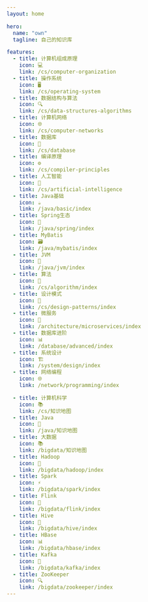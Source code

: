 ```yaml
---
layout: home

hero:
  name: "own"
  tagline: 自己的知识库  

features:
  - title: 计算机组成原理
    icon: 💻
    link: /cs/computer-organization
  - title: 操作系统
    icon: 🖥️
    link: /cs/operating-system
  - title: 数据结构与算法
    icon: 🔍
    link: /cs/data-structures-algorithms
  - title: 计算机网络
    icon: 🌐
    link: /cs/computer-networks
  - title: 数据库
    icon: 💾
    link: /cs/database
  - title: 编译原理
    icon: ⚙️
    link: /cs/compiler-principles
  - title: 人工智能
    icon: 🤖
    link: /cs/artificial-intelligence
  - title: Java基础
    icon: ☕
    link: /java/basic/index
  - title: Spring生态
    icon: 🍃
    link: /java/spring/index
  - title: MyBatis
    icon: 🗃️
    link: /java/mybatis/index
  - title: JVM
    icon: 🚀
    link: /java/jvm/index
  - title: 算法
    icon: 🧮
    link: /cs/algorithm/index
  - title: 设计模式
    icon: 🎨
    link: /cs/design-patterns/index
  - title: 微服务
    icon: 🔄
    link: /architecture/microservices/index
  - title: 数据库进阶
    icon: 📊
    link: /database/advanced/index
  - title: 系统设计
    icon: 🏗️
    link: /system/design/index
  - title: 网络编程
    icon: 🌐
    link: /network/programming/index

  - title: 计算机科学
    icon: 📚  
    link: /cs/知识地图
  - title: Java
    icon: 🍵
    link: /java/知识地图
  - title: 大数据
    icon: 📚
    link: /bigdata/知识地图
  - title: Hadoop
    icon: 🐘
    link: /bigdata/hadoop/index
  - title: Spark
    icon: ⚡
    link: /bigdata/spark/index
  - title: Flink
    icon: 🌊
    link: /bigdata/flink/index
  - title: Hive
    icon: 🐝
    link: /bigdata/hive/index
  - title: HBase
    icon: 📊
    link: /bigdata/hbase/index
  - title: Kafka
    icon: 📨
    link: /bigdata/kafka/index
  - title: ZooKeeper
    icon: 🔍
    link: /bigdata/zookeeper/index
---
```


